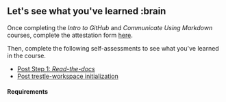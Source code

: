## Let's see what you've learned :brain

Once completing the _Intro to GitHub_ and _Communicate Using Markdown_ courses, complete the attestation form [here](https://docs.google.com/forms/d/e/1FAIpQLScOfS4HjpbhMkbNqPCAUOnTdnZGHFNTQPemmMJkfH1_CH21Lw/viewform). 

Then, complete the following self-assessments to see what you've learned in the course.

- [Post Step 1: _Read-the-docs_](https://form.typeform.com/to/tiOAik8G)
- [Post trestle-workspace initialization](https://form.typeform.com/to/EwVRNkJ4)

#### Requirements 
